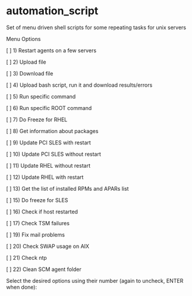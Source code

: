 # automation_script
Set of menu driven shell scripts for some repeating tasks for unix servers

Menu Options

[ ] 1) Restart agents on a few servers

[ ] 2) Upload file

[ ] 3) Download file

[ ] 4) Upload bash script, run it and download results/errors

[ ] 5) Run specific command

[ ] 6) Run specific ROOT command

[ ] 7) Do Freeze for RHEL

[ ] 8) Get information about packages

[ ] 9) Update PCI SLES with restart

[ ] 10) Update PCI SLES without restart

[ ] 11) Update RHEL without restart

[ ] 12) Update RHEL with restart

[ ] 13) Get the list of installed RPMs and APARs list

[ ] 15) Do freeze for SLES

[ ] 16) Check if host restarted

[ ] 17) Check TSM failures

[ ] 19) Fix mail problems

[ ] 20) Check SWAP usage on AIX

[ ] 21) Check ntp

[ ] 22) Clean SCM agent folder

Select the desired options using their number (again to uncheck, ENTER when done): 

